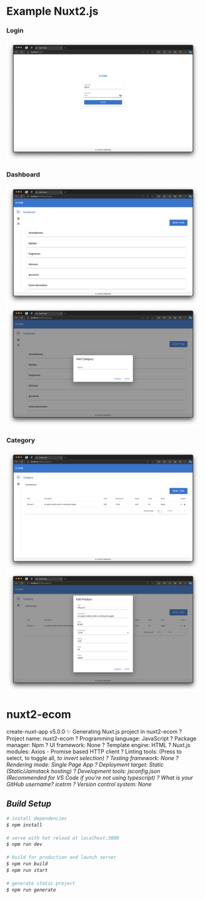 # Example Nuxt2.js

### Login
 

![This is an image](/screenshot/Screenshot-1.png)


### Dashboard


![This is an image](/screenshot/Screenshot-2.png)
![This is an image](/screenshot/Screenshot-3.png)


### Category


![This is an image](/screenshot/Screenshot-4.png)
![This is an image](/screenshot/Screenshot-5.png)



# nuxt2-ecom
create-nuxt-app v5.0.0
✨  Generating Nuxt.js project in nuxt2-ecom
? Project name: nuxt2-ecom
? Programming language: JavaScript
? Package manager: Npm
? UI framework: None
? Template engine: HTML
? Nuxt.js modules: Axios - Promise based HTTP client
? Linting tools: (Press <space> to select, <a> to toggle all, <i> to invert selection)
? Testing framework: None
? Rendering mode: Single Page App
? Deployment target: Static (Static/Jamstack hosting)
? Development tools: jsconfig.json (Recommended for VS Code if you're not using typescript)
? What is your GitHub username? icetrm
? Version control system: None
## Build Setup

```bash
# install dependencies
$ npm install

# serve with hot reload at localhost:3000
$ npm run dev

# build for production and launch server
$ npm run build
$ npm run start

# generate static project
$ npm run generate
```
